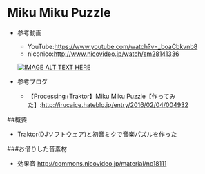 # Miku Miku Puzzle
- 参考動画
  - YouTube:https://www.youtube.com/watch?v=_boaCbkvnb8
  - niconico:http://www.nicovideo.jp/watch/sm28141336
  
  [![IMAGE ALT TEXT HERE](http://img.youtube.com/vi/boaCbkvnb8/0.jpg)](http://www.youtube.com/watch?v=boaCbkvnb8)
  
- 参考ブログ
  -  【Processing+Traktor】Miku Miku Puzzle【作ってみた】:http://irucaice.hateblo.jp/entry/2016/02/04/004932
  
##概要
- Traktor(DJソフトウェア)と初音ミクで音楽パズルを作った

###お借りした音素材
- 効果音 http://commons.nicovideo.jp/material/nc18111
